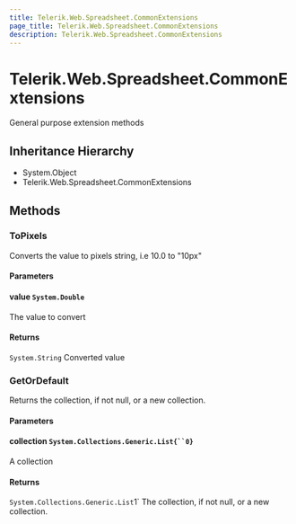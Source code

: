 ```yaml
---
title: Telerik.Web.Spreadsheet.CommonExtensions
page_title: Telerik.Web.Spreadsheet.CommonExtensions
description: Telerik.Web.Spreadsheet.CommonExtensions
---
```


# Telerik.Web.Spreadsheet.CommonExtensions

General purpose extension methods

## Inheritance Hierarchy

* System.Object
* Telerik.Web.Spreadsheet.CommonExtensions

## Methods

###  ToPixels

Converts the value to pixels string, i.e 10.0 to "10px"

#### Parameters

#### value `System.Double`

The value to convert

#### Returns

`System.String` Converted value

###  GetOrDefault

Returns the collection, if not null, or a new collection.

#### Parameters

#### collection `System.Collections.Generic.List{``0}`

A collection

#### Returns

`System.Collections.Generic.List`1` The collection, if not null, or a new collection.

